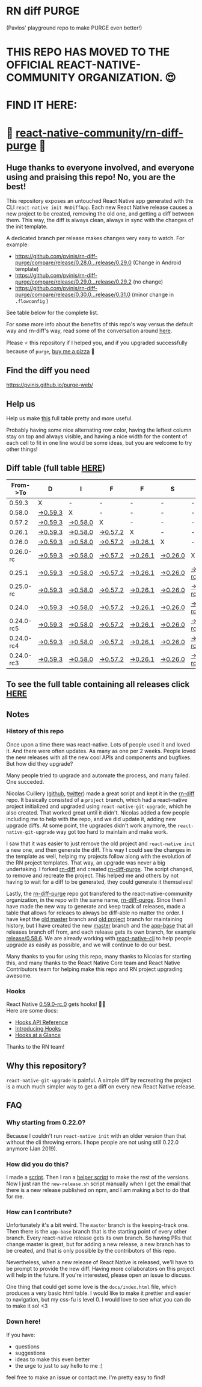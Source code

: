 # RN diff PURGE
(Pavlos' playground repo to make PURGE even better!)

# THIS REPO HAS MOVED TO THE OFFICIAL REACT-NATIVE-COMMUNITY ORGANIZATION. 😍
# FIND IT HERE:  
# 💪 [react-native-community/rn-diff-purge](https://github.com/react-native-community/rn-diff-purge) 🎉
## Huge thanks to everyone involved, and everyone using and praising this repo! No, you are the best!

This repository exposes an untouched React Native app generated with the CLI
`react-native init RnDiffApp`. Each new React Native release causes a new project to be created, removing the old one, and getting a diff between them. This way, the diff is always clean, always in sync with the changes of the init template.

A dedicated branch per release makes changes very easy
to watch. For example:

* https://github.com/pvinis/rn-diff-purge/compare/release/0.28.0...release/0.29.0
(Change in Android template)
* https://github.com/pvinis/rn-diff-purge/compare/release/0.29.0...release/0.29.2
(no change)
* https://github.com/pvinis/rn-diff-purge/compare/release/0.30.0...release/0.31.0
(minor change in `.flowconfig` )

See table below for the complete list.

For some more info about the benefits of this repo's way versus the default way and rn-diff's way, read some of the conversation around [here](https://github.com/react-native-community/discussions-and-proposals/issues/68#issuecomment-452227478).

Please :star: this repository if I helped you, and if you upgraded successfully because of `purge`, [buy me a pizza](https://www.buymeacoffee.com/DGWwHVZ4s) :pizza:

## Find the diff you need
https://pvinis.github.io/purge-web/

## Help us
Help us make [this](https://pvinis.github.io/rn-diff-purge) full table pretty and more useful.

Probably having some nice alternating row color, having the leftest column stay on top and always visible, and having a nice width for the content of each cell to fit in one line would be some ideas, but you are welcome to try other things!

## Diff table (full table [HERE](https://pvinis.github.io/rn-diff-purge))

| From->To   | D                                                                                              | I                                                                                              | F                                                                                              | F                                                                                              | S                                                                                              |                                                                                                      | =                                                                                              | =                                                                                                    |                                                                                                | F                                                                                                      | U                                                                                                      | N   |
| ---------- | ---------------------------------------------------------------------------------------------- | ---------------------------------------------------------------------------------------------- | ---------------------------------------------------------------------------------------------- | ---------------------------------------------------------------------------------------------- | ---------------------------------------------------------------------------------------------- | ---------------------------------------------------------------------------------------------------- | ---------------------------------------------------------------------------------------------- | ---------------------------------------------------------------------------------------------------- | ---------------------------------------------------------------------------------------------- | ------------------------------------------------------------------------------------------------------ | ------------------------------------------------------------------------------------------------------ | --- |
| 0.59.3     | X                                                                                              | -                                                                                              | -                                                                                              | -                                                                                              | -                                                                                              | -                                                                                                    | -                                                                                              | -                                                                                                    | -                                                                                              | -                                                                                                      | -                                                                                                      | -   |
| 0.58.0     | [->0.59.3](https://github.com/pvinis/rn-diff-purge/compare/release/0.58.0..release/0.59.3)     | X                                                                                              | -                                                                                              | -                                                                                              | -                                                                                              | -                                                                                                    | -                                                                                              | -                                                                                                    | -                                                                                              | -                                                                                                      | -                                                                                                      | -   |
| 0.57.2     | [->0.59.3](https://github.com/pvinis/rn-diff-purge/compare/release/0.57.2..release/0.59.3)     | [->0.58.0](https://github.com/pvinis/rn-diff-purge/compare/release/0.57.2..release/0.58.0)     | X                                                                                              | -                                                                                              | -                                                                                              | -                                                                                                    | -                                                                                              | -                                                                                                    | -                                                                                              | -                                                                                                      | -                                                                                                      | -   |
| 0.26.1     | [->0.59.3](https://github.com/pvinis/rn-diff-purge/compare/release/0.26.1..release/0.59.3)     | [->0.58.0](https://github.com/pvinis/rn-diff-purge/compare/release/0.26.1..release/0.58.0)     | [->0.57.2](https://github.com/pvinis/rn-diff-purge/compare/release/0.26.1..release/0.57.2)     | X                                                                                              | -                                                                                              | -                                                                                                    | -                                                                                              | -                                                                                                    | -                                                                                              | -                                                                                                      | -                                                                                                      | -   |
| 0.26.0     | [->0.59.3](https://github.com/pvinis/rn-diff-purge/compare/release/0.26.0..release/0.59.3)     | [->0.58.0](https://github.com/pvinis/rn-diff-purge/compare/release/0.26.0..release/0.58.0)     | [->0.57.2](https://github.com/pvinis/rn-diff-purge/compare/release/0.26.0..release/0.57.2)     | [->0.26.1](https://github.com/pvinis/rn-diff-purge/compare/release/0.26.0..release/0.26.1)     | X                                                                                              | -                                                                                                    | -                                                                                              | -                                                                                                    | -                                                                                              | -                                                                                                      | -                                                                                                      | -   |
| 0.26.0-rc  | [->0.59.3](https://github.com/pvinis/rn-diff-purge/compare/release/0.26.0-rc..release/0.59.3)  | [->0.58.0](https://github.com/pvinis/rn-diff-purge/compare/release/0.26.0-rc..release/0.58.0)  | [->0.57.2](https://github.com/pvinis/rn-diff-purge/compare/release/0.26.0-rc..release/0.57.2)  | [->0.26.1](https://github.com/pvinis/rn-diff-purge/compare/release/0.26.0-rc..release/0.26.1)  | [->0.26.0](https://github.com/pvinis/rn-diff-purge/compare/release/0.26.0-rc..release/0.26.0)  | X                                                                                                    | -                                                                                              | -                                                                                                    | -                                                                                              | -                                                                                                      | -                                                                                                      | -   |
| 0.25.1     | [->0.59.3](https://github.com/pvinis/rn-diff-purge/compare/release/0.25.1..release/0.59.3)     | [->0.58.0](https://github.com/pvinis/rn-diff-purge/compare/release/0.25.1..release/0.58.0)     | [->0.57.2](https://github.com/pvinis/rn-diff-purge/compare/release/0.25.1..release/0.57.2)     | [->0.26.1](https://github.com/pvinis/rn-diff-purge/compare/release/0.25.1..release/0.26.1)     | [->0.26.0](https://github.com/pvinis/rn-diff-purge/compare/release/0.25.1..release/0.26.0)     | [->0.26.0-rc](https://github.com/pvinis/rn-diff-purge/compare/release/0.25.1..release/0.26.0-rc)     | X                                                                                              | -                                                                                                    | -                                                                                              | -                                                                                                      | -                                                                                                      | -   |
| 0.25.0-rc  | [->0.59.3](https://github.com/pvinis/rn-diff-purge/compare/release/0.25.0-rc..release/0.59.3)  | [->0.58.0](https://github.com/pvinis/rn-diff-purge/compare/release/0.25.0-rc..release/0.58.0)  | [->0.57.2](https://github.com/pvinis/rn-diff-purge/compare/release/0.25.0-rc..release/0.57.2)  | [->0.26.1](https://github.com/pvinis/rn-diff-purge/compare/release/0.25.0-rc..release/0.26.1)  | [->0.26.0](https://github.com/pvinis/rn-diff-purge/compare/release/0.25.0-rc..release/0.26.0)  | [->0.26.0-rc](https://github.com/pvinis/rn-diff-purge/compare/release/0.25.0-rc..release/0.26.0-rc)  | [->0.25.1](https://github.com/pvinis/rn-diff-purge/compare/release/0.25.0-rc..release/0.25.1)  | X                                                                                                    | -                                                                                              | -                                                                                                      | -                                                                                                      | -   |
| 0.24.0     | [->0.59.3](https://github.com/pvinis/rn-diff-purge/compare/release/0.24.0..release/0.59.3)     | [->0.58.0](https://github.com/pvinis/rn-diff-purge/compare/release/0.24.0..release/0.58.0)     | [->0.57.2](https://github.com/pvinis/rn-diff-purge/compare/release/0.24.0..release/0.57.2)     | [->0.26.1](https://github.com/pvinis/rn-diff-purge/compare/release/0.24.0..release/0.26.1)     | [->0.26.0](https://github.com/pvinis/rn-diff-purge/compare/release/0.24.0..release/0.26.0)     | [->0.26.0-rc](https://github.com/pvinis/rn-diff-purge/compare/release/0.24.0..release/0.26.0-rc)     | [->0.25.1](https://github.com/pvinis/rn-diff-purge/compare/release/0.24.0..release/0.25.1)     | [->0.25.0-rc](https://github.com/pvinis/rn-diff-purge/compare/release/0.24.0..release/0.25.0-rc)     | X                                                                                              | -                                                                                                      | -                                                                                                      | -   |
| 0.24.0-rc5 | [->0.59.3](https://github.com/pvinis/rn-diff-purge/compare/release/0.24.0-rc5..release/0.59.3) | [->0.58.0](https://github.com/pvinis/rn-diff-purge/compare/release/0.24.0-rc5..release/0.58.0) | [->0.57.2](https://github.com/pvinis/rn-diff-purge/compare/release/0.24.0-rc5..release/0.57.2) | [->0.26.1](https://github.com/pvinis/rn-diff-purge/compare/release/0.24.0-rc5..release/0.26.1) | [->0.26.0](https://github.com/pvinis/rn-diff-purge/compare/release/0.24.0-rc5..release/0.26.0) | [->0.26.0-rc](https://github.com/pvinis/rn-diff-purge/compare/release/0.24.0-rc5..release/0.26.0-rc) | [->0.25.1](https://github.com/pvinis/rn-diff-purge/compare/release/0.24.0-rc5..release/0.25.1) | [->0.25.0-rc](https://github.com/pvinis/rn-diff-purge/compare/release/0.24.0-rc5..release/0.25.0-rc) | [->0.24.0](https://github.com/pvinis/rn-diff-purge/compare/release/0.24.0-rc5..release/0.24.0) | X                                                                                                      | -                                                                                                      | -   |
| 0.24.0-rc4 | [->0.59.3](https://github.com/pvinis/rn-diff-purge/compare/release/0.24.0-rc4..release/0.59.3) | [->0.58.0](https://github.com/pvinis/rn-diff-purge/compare/release/0.24.0-rc4..release/0.58.0) | [->0.57.2](https://github.com/pvinis/rn-diff-purge/compare/release/0.24.0-rc4..release/0.57.2) | [->0.26.1](https://github.com/pvinis/rn-diff-purge/compare/release/0.24.0-rc4..release/0.26.1) | [->0.26.0](https://github.com/pvinis/rn-diff-purge/compare/release/0.24.0-rc4..release/0.26.0) | [->0.26.0-rc](https://github.com/pvinis/rn-diff-purge/compare/release/0.24.0-rc4..release/0.26.0-rc) | [->0.25.1](https://github.com/pvinis/rn-diff-purge/compare/release/0.24.0-rc4..release/0.25.1) | [->0.25.0-rc](https://github.com/pvinis/rn-diff-purge/compare/release/0.24.0-rc4..release/0.25.0-rc) | [->0.24.0](https://github.com/pvinis/rn-diff-purge/compare/release/0.24.0-rc4..release/0.24.0) | [->0.24.0-rc5](https://github.com/pvinis/rn-diff-purge/compare/release/0.24.0-rc4..release/0.24.0-rc5) | X                                                                                                      | -   |
| 0.24.0-rc3 | [->0.59.3](https://github.com/pvinis/rn-diff-purge/compare/release/0.24.0-rc3..release/0.59.3) | [->0.58.0](https://github.com/pvinis/rn-diff-purge/compare/release/0.24.0-rc3..release/0.58.0) | [->0.57.2](https://github.com/pvinis/rn-diff-purge/compare/release/0.24.0-rc3..release/0.57.2) | [->0.26.1](https://github.com/pvinis/rn-diff-purge/compare/release/0.24.0-rc3..release/0.26.1) | [->0.26.0](https://github.com/pvinis/rn-diff-purge/compare/release/0.24.0-rc3..release/0.26.0) | [->0.26.0-rc](https://github.com/pvinis/rn-diff-purge/compare/release/0.24.0-rc3..release/0.26.0-rc) | [->0.25.1](https://github.com/pvinis/rn-diff-purge/compare/release/0.24.0-rc3..release/0.25.1) | [->0.25.0-rc](https://github.com/pvinis/rn-diff-purge/compare/release/0.24.0-rc3..release/0.25.0-rc) | [->0.24.0](https://github.com/pvinis/rn-diff-purge/compare/release/0.24.0-rc3..release/0.24.0) | [->0.24.0-rc5](https://github.com/pvinis/rn-diff-purge/compare/release/0.24.0-rc3..release/0.24.0-rc5) | [->0.24.0-rc4](https://github.com/pvinis/rn-diff-purge/compare/release/0.24.0-rc3..release/0.24.0-rc4) | X   |

## To see the full table containing all releases click [HERE](https://pvinis.github.io/rn-diff-purge)

## Notes

### History of this repo

Once upon a time there was react-native. Lots of people used it and loved it. And there were often updates. As many as one per 2 weeks. People loved the new releases with all the new cool APIs and components and bugfixes. But how did they upgrade?

Many people tried to upgrade and automate the process, and many failed. One succeded.

Nicolas Cuillery ([github](https://github.com/ncuillery), [twitter](https://twitter.com/ncuillery)) made a great script and kept it in the [rn-diff](https://github.com/ncuillery/rn-diff) repo. It basically consisted of a `project` branch, which had a react-native project initialized and upgraded using `react-native-git-upgrade`, which he also created. That worked great until it didn't. Nicolas added a few people including me to help with the repo, and we did update it, adding new upgrade diffs. At some point, the upgrades didn't work anymore, the `react-native-git-upgrade` way got too hard to maintain and make work.

I saw that it was easier to just remove the old project and `react-native init` a new one, and then generate the diff. This way I could see the changes in the template as well, helping my projects follow along with the evolution of the RN project templates. That way, an upgrade was never a big undertaking. I forked [rn-diff](https://github.com/ncuillery/rn-diff) and created [rn-diff-purge](https://github.com/pvinis/rn-diff-purge). The script changed, to remove and recreate the project. This helped me and others by not having to wait for a diff to be generated, they could generate it themselves!

Lastly, the [rn-diff-purge](https://github.com/pvinis/rn-diff-purge) repo got transfered to the react-native-community organization, in the repo with the same name, [rn-diff-purge](https://github.com/react-native-community/rn-diff-purge). Since then I have made the new way to generate and keep track of releases, made a table that allows for releaes to always be diff-able no matter the order. I have kept the [old master](https://github.com/pvinis/rn-diff-purge/tree/old/master) branch and [old project](https://github.com/pvinis/rn-diff-purge/tree/old/project) branch for maintaining history, but I have created the new [master](https://github.com/pvinis/rn-diff-purge/tree/master) branch and the [app-base](https://github.com/pvinis/rn-diff-purge/tree/app-base) that all releases branch off from, and each release gets its own branch, for example [release/0.58.6](https://github.com/pvinis/rn-diff-purge/tree/release/0.58.6). We are already working with [react-native-cli](https://github.com/react-native-community/react-native-cli) to help people upgrade as easily as possible, and we will continue to do our best.

Many thanks to you for using this repo, many thanks to Nicolas for starting this, and many thanks to the React Native Core team and React Native Contributors team for helping make this repo and RN project upgrading awesome.

### Hooks
React Native [0.59.0-rc.0](https://github.com/pvinis/rn-diff-purge#version-changes) gets hooks! 🎉🥳  
Here are some docs:
- [Hooks API Reference](https://reactjs.org/docs/hooks-reference.html)
- [Introducing Hooks](https://reactjs.org/docs/hooks-intro.html)
- [Hooks at a Glance](https://reactjs.org/docs/hooks-overview.html)

Thanks to the RN team!

## Why this repository?
`react-native-git-upgrade` is painful. A simple diff by recreating the project is a much much simpler way to get a diff on every new React Native release.

## FAQ

### Why starting from 0.22.0?

Because I couldn't run `react-native init` with an older version than that without the cli throwing errors. I hope people are not using still 0.22.0 anymore (Jan 2019).

### How did you do this?

I made a [script](https://github.com/pvinis/rn-diff-purge/blob/master/new-release.sh). Then I ran a [helper script](https://github.com/pvinis/rn-diff-purge/blob/master/new-release.sh) to make the rest of the versions.
Now I just ran the `new-release.sh` script manually when I get the email that there is a new release published on npm, and I am making a bot to do that for me.

### How can I contribute?

Unfortunately it's a bit weird. The `master` branch is the keeping-track one. Then there is the `app-base` branch that is the starting point of every other branch. Every react-native release gets its own branch. So having PRs that change master is great, but for adding a new release, a new branch has to be created, and that is only possible by the contributors of this repo.

Nevertheless, when a new release of React Native is released, we'll have to be prompt to provide
the new diff. Having more collaborators on this project will help in the future. If you're interested, please open an issue to discuss.

One thing that could get some love is the `docs/index.html` file, which produces a very basic html table. I would like to make it prettier and easier to navigation, but my css-fu is level 0. I would love to see what you can do to make it so! <3

### Down here!

If you have: 
- questions
- suggestions
- ideas to make this even better
- the urge to just to say hello to me :)

feel free to make an issue or contact me. I'm pretty easy to find!
